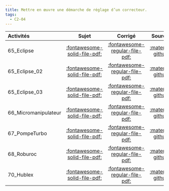 ```yaml
---
title: Mettre en œuvre une démarche de réglage d’un correcteur. 
tags:
  - C2-04
---
```

[comment]: <> (Généré automatiquement par make_all_activitess.py, creation_fichiers_activites)

| Activités | Sujet | Corrigé | Sources  | 
| :-------------- | :---: | :-----: | :------: | 
| 65_Eclipse | [:fontawesome-solid-file-pdf:](http://xpessoles-cpge.fr/pdf/G2_01_65_Eclipse_Sujet.pdf) | [:fontawesome-regular-file-pdf:](http://xpessoles-cpge.fr/pdf/G2_01_65_Eclipse_Corrige.pdf) | [:material-github:](https://github.com/xpessoles/ExercicesCompetences/tree/main/C2_MettreEnOeuvreDemarche/C2_04_Correcteurs/65_Eclipse) |  
| 65_Eclipse_02 | [:fontawesome-solid-file-pdf:](http://xpessoles-cpge.fr/pdf/G2_01_65_Eclipse_02_Sujet.pdf) | [:fontawesome-regular-file-pdf:](http://xpessoles-cpge.fr/pdf/G2_01_65_Eclipse_02_Corrige.pdf) | [:material-github:](https://github.com/xpessoles/ExercicesCompetences/tree/main/C2_MettreEnOeuvreDemarche/C2_04_Correcteurs/65_Eclipse_02) |  
| 65_Eclipse_03 | [:fontawesome-solid-file-pdf:](http://xpessoles-cpge.fr/pdf/G2_01_65_Eclipse_03_Sujet.pdf) | [:fontawesome-regular-file-pdf:](http://xpessoles-cpge.fr/pdf/G2_01_65_Eclipse_03_Corrige.pdf) | [:material-github:](https://github.com/xpessoles/ExercicesCompetences/tree/main/C2_MettreEnOeuvreDemarche/C2_04_Correcteurs/65_Eclipse_03) |  
| 66_Micromanipulateur | [:fontawesome-solid-file-pdf:](http://xpessoles-cpge.fr/pdf/G2_01_66_Micromanipulateur_Sujet.pdf) | [:fontawesome-regular-file-pdf:](http://xpessoles-cpge.fr/pdf/G2_01_66_Micromanipulateur_Corrige.pdf) | [:material-github:](https://github.com/xpessoles/ExercicesCompetences/tree/main/C2_MettreEnOeuvreDemarche/C2_04_Correcteurs/66_Micromanipulateur) |  
| 67_PompeTurbo | [:fontawesome-solid-file-pdf:](http://xpessoles-cpge.fr/pdf/G2_01_67_PompeTurbo_Sujet.pdf) | [:fontawesome-regular-file-pdf:](http://xpessoles-cpge.fr/pdf/G2_01_67_PompeTurbo_Corrige.pdf) | [:material-github:](https://github.com/xpessoles/ExercicesCompetences/tree/main/C2_MettreEnOeuvreDemarche/C2_04_Correcteurs/67_PompeTurbo) |  
| 68_Roburoc | [:fontawesome-solid-file-pdf:](http://xpessoles-cpge.fr/pdf/G2_01_68_Roburoc_Sujet.pdf) | [:fontawesome-regular-file-pdf:](http://xpessoles-cpge.fr/pdf/G2_01_68_Roburoc_Corrige.pdf) | [:material-github:](https://github.com/xpessoles/ExercicesCompetences/tree/main/C2_MettreEnOeuvreDemarche/C2_04_Correcteurs/68_Roburoc) |  
| 70_Hublex | [:fontawesome-solid-file-pdf:](http://xpessoles-cpge.fr/pdf/G2_01_70_Hublex_Sujet.pdf) | [:fontawesome-regular-file-pdf:](http://xpessoles-cpge.fr/pdf/G2_01_70_Hublex_Corrige.pdf) | [:material-github:](https://github.com/xpessoles/ExercicesCompetences/tree/main/C2_MettreEnOeuvreDemarche/C2_04_Correcteurs/70_Hublex) |  

